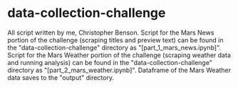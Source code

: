 # data-collection-challenge
All script written by me, Christopher Benson. Script for the Mars News portion of the challenge (scraping titles and preview text) can be found in the "data-collection-challenge" directory as "[part_1_mars_news.ipynb]". Script for the Mars Weather portion of the challenge (scraping weather data and running analysis) can be found in the "data-collection-challenge" directory as "[part_2_mars_weather.ipynb]". Dataframe of the Mars Weather data saves to the "output" directory.